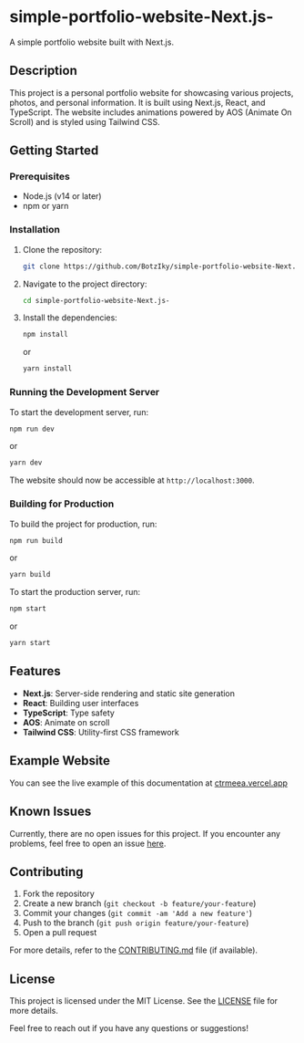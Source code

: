 # simple-portfolio-website-Next.js-

A simple portfolio website built with Next.js.

## Description

This project is a personal portfolio website for showcasing various projects, photos, and personal information. It is built using Next.js, React, and TypeScript. The website includes animations powered by AOS (Animate On Scroll) and is styled using Tailwind CSS.

## Getting Started

### Prerequisites

- Node.js (v14 or later)
- npm or yarn

### Installation

1. Clone the repository:
   ```sh
   git clone https://github.com/BotzIky/simple-portfolio-website-Next.js-.git
   ```
2. Navigate to the project directory:
   ```sh
   cd simple-portfolio-website-Next.js-
   ```
3. Install the dependencies:
   ```sh
   npm install
   ```
   or
   ```sh
   yarn install
   ```

### Running the Development Server

To start the development server, run:
```sh
npm run dev
```
or
```sh
yarn dev
```
The website should now be accessible at `http://localhost:3000`.

### Building for Production

To build the project for production, run:
```sh
npm run build
```
or
```sh
yarn build
```

To start the production server, run:
```sh
npm start
```
or
```sh
yarn start
```

## Features

- **Next.js**: Server-side rendering and static site generation
- **React**: Building user interfaces
- **TypeScript**: Type safety
- **AOS**: Animate on scroll
- **Tailwind CSS**: Utility-first CSS framework

## Example Website
You can see the live example of this documentation at [ctrmeea.vercel.app](https://ctrmeea.vercel.app/)

## Known Issues

Currently, there are no open issues for this project. If you encounter any problems, feel free to open an issue [here](https://github.com/BotzIky/simple-portfolio-website-Next.js-/issues).

## Contributing

1. Fork the repository
2. Create a new branch (`git checkout -b feature/your-feature`)
3. Commit your changes (`git commit -am 'Add a new feature'`)
4. Push to the branch (`git push origin feature/your-feature`)
5. Open a pull request

For more details, refer to the [CONTRIBUTING.md](CONTRIBUTING.md) file (if available).

## License

This project is licensed under the MIT License. See the [LICENSE](LICENSE) file for more details.

Feel free to reach out if you have any questions or suggestions!
